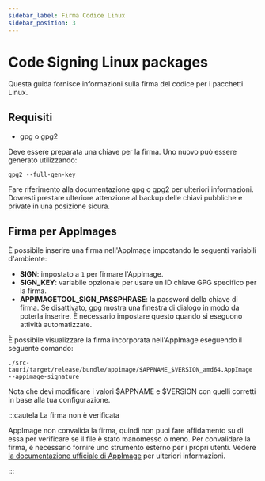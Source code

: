 ```yaml
---
sidebar_label: Firma Codice Linux
sidebar_position: 3
---
```


# Code Signing Linux packages

Questa guida fornisce informazioni sulla firma del codice per i pacchetti Linux.

## Requisiti

- gpg o gpg2

Deve essere preparata una chiave per la firma. Uno nuovo può essere generato utilizzando:

```shell
gpg2 --full-gen-key
```

Fare riferimento alla documentazione gpg o gpg2 per ulteriori informazioni. Dovresti prestare ulteriore attenzione al backup delle chiavi pubbliche e private in una posizione sicura.

## Firma per AppImages

È possibile inserire una firma nell'AppImage impostando le seguenti variabili d'ambiente:

- **SIGN**: impostato a `1` per firmare l'AppImage.
- **SIGN_KEY**: variabile opzionale per usare un ID chiave GPG specifico per la firma.
- **APPIMAGETOOL_SIGN_PASSPHRASE**: la password della chiave di firma. Se disattivato, gpg mostra una finestra di dialogo in modo da poterla inserire. È necessario impostare questo quando si eseguono attività automatizzate.

È possibile visualizzare la firma incorporata nell'AppImage eseguendo il seguente comando:

```shell
./src-tauri/target/release/bundle/appimage/$APPNAME_$VERSION_amd64.AppImage --appimage-signature
```

Nota che devi modificare i valori $APPNAME e $VERSION con quelli corretti in base alla tua configurazione.

:::cautela La firma non è verificata

AppImage non convalida la firma, quindi non puoi fare affidamento su di essa per verificare se il file è stato manomesso o meno. Per convalidare la firma, è necessario fornire uno strumento esterno per i propri utenti. Vedere [la documentazione ufficiale di AppImage][] per ulteriori informazioni.

:::

[la documentazione ufficiale di AppImage]: https://docs.appimage.org/packaging-guide/optional/signatures.html
